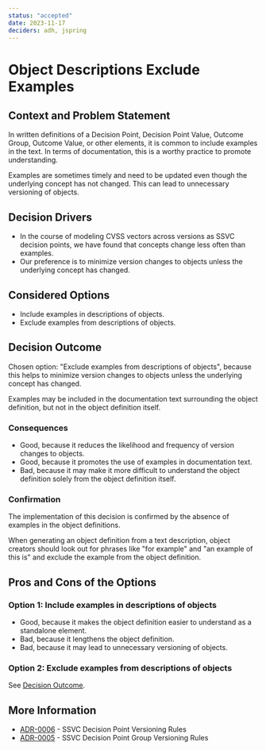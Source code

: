 ```yaml
---
status: "accepted"
date: 2023-11-17
deciders: adh, jspring
---
```

# Object Descriptions Exclude Examples

## Context and Problem Statement

In written definitions of a Decision Point, Decision Point 
Value, Outcome Group, Outcome Value, or other elements, it is common to 
include examples in the text. In terms of documentation, this is a worthy 
practice to promote understanding.

Examples are sometimes timely and need to be updated even though the
underlying concept has not changed. This can lead to unnecessary
versioning of objects.

## Decision Drivers

- In the course of modeling CVSS vectors across versions as SSVC decision 
  points, we have found that concepts change less often than examples.
- Our preference is to minimize version changes to objects unless the 
  underlying concept has changed.

## Considered Options

- Include examples in descriptions of objects.
- Exclude examples from descriptions of objects.

## Decision Outcome

Chosen option: "Exclude examples from descriptions of objects", because this 
helps to minimize version changes to objects unless the underlying concept
has changed.

Examples may be included in the documentation text surrounding the object 
definition, but not in the object definition itself.

### Consequences

- Good, because it reduces the likelihood and frequency of version changes to 
  objects.
- Good, because it promotes the use of examples in documentation text.
- Bad, because it may make it more difficult to understand the object 
  definition solely from the object definition itself.

### Confirmation

The implementation of this decision is confirmed by the absence of examples
in the object definitions.

When generating an object definition from a text description, object 
creators should look out for phrases like "for example" and "an example of 
this is" and exclude the example from the object definition.

## Pros and Cons of the Options

### Option 1: Include examples in descriptions of objects

- Good, because it makes the object definition easier to understand as a standalone
  element.
- Bad, because it lengthens the object definition.
- Bad, because it may lead to unnecessary versioning of objects.

### Option 2: Exclude examples from descriptions of objects

See [Decision Outcome](#decision-outcome).

## More Information

- [ADR-0006](0006-ssvc-decision-point-versioning-rules.md) - SSVC Decision 
  Point Versioning Rules
- [ADR-0005](0005-ssvc-decision-point-group-versioning.md) - SSVC Decision 
  Point Group Versioning Rules

